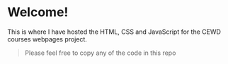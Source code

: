 # Welcome!

This is where I have hosted the HTML, CSS and JavaScript for the CEWD courses webpages project.

>Please feel free to copy any of the code in this repo

